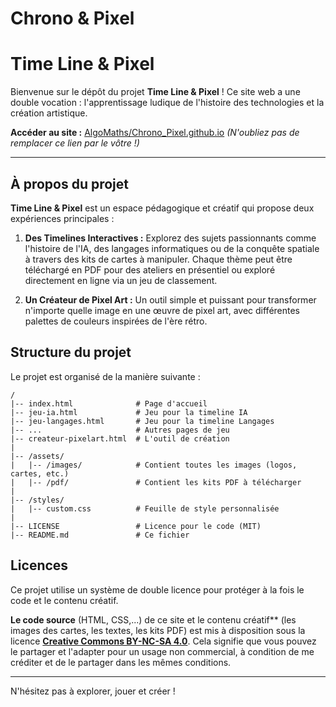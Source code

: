 # Chrono & Pixel

# Time Line & Pixel

Bienvenue sur le dépôt du projet **Time Line & Pixel** ! Ce site web a une double vocation : l'apprentissage ludique de l'histoire des technologies et la création artistique.

**Accéder au site :** [AlgoMaths/Chrono_Pixel.github.io](https://Algomaths/Chrono_Pixel.github.io) *(N'oubliez pas de remplacer ce lien par le vôtre !)*

---

## À propos du projet

**Time Line & Pixel** est un espace pédagogique et créatif qui propose deux expériences principales :

1.  **Des Timelines Interactives :** Explorez des sujets passionnants comme l'histoire de l'IA, des langages informatiques ou de la conquête spatiale à travers des kits de cartes à manipuler. Chaque thème peut être téléchargé en PDF pour des ateliers en présentiel ou exploré directement en ligne via un jeu de classement.

2.  **Un Créateur de Pixel Art :** Un outil simple et puissant pour transformer n'importe quelle image en une œuvre de pixel art, avec différentes palettes de couleurs inspirées de l'ère rétro.

## Structure du projet

Le projet est organisé de la manière suivante :

```
/
|-- index.html              # Page d'accueil
|-- jeu-ia.html             # Jeu pour la timeline IA
|-- jeu-langages.html       # Jeu pour la timeline Langages
|-- ...                     # Autres pages de jeu
|-- createur-pixelart.html  # L'outil de création
|
|-- /assets/
|   |-- /images/            # Contient toutes les images (logos, cartes, etc.)
|   |-- /pdf/               # Contient les kits PDF à télécharger
|
|-- /styles/
|   |-- custom.css          # Feuille de style personnalisée
|
|-- LICENSE                 # Licence pour le code (MIT)
|-- README.md               # Ce fichier
```

## Licences

Ce projet utilise un système de double licence pour protéger à la fois le code et le contenu créatif.

**Le code source** (HTML, CSS,...) de ce site et le contenu créatif** (les images des cartes, les textes, les kits PDF) est mis à disposition sous la licence **[Creative Commons BY-NC-SA 4.0](https://creativecommons.org/licenses/by-nc-sa/4.0/deed.fr)**. Cela signifie que vous pouvez le partager et l'adapter pour un usage non commercial, à condition de me créditer et de le partager dans les mêmes conditions.

---

N'hésitez pas à explorer, jouer et créer !
